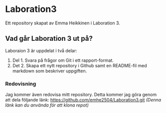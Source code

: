 # Laboration3
Ett repository skapat av Emma Heikkinen i Laboration 3.
## Vad går Laboration 3 ut på?
Laboraion 3 är uppdelat i två delar:
1. Del 1. Svara på frågor om Git i ett rapport-format.
2. Det 2. Skapa ett nytt repository i Github samt en README-fil med markdown som beskriver uppgiften.
### Redovisning
Jag kommer även redovisa mitt repository. Detta kommer jag göra genom att dela följande länk:
https://github.com/emhe2504/Laboration3.git
_(Denna länk kan du använda för att klona repot)_
